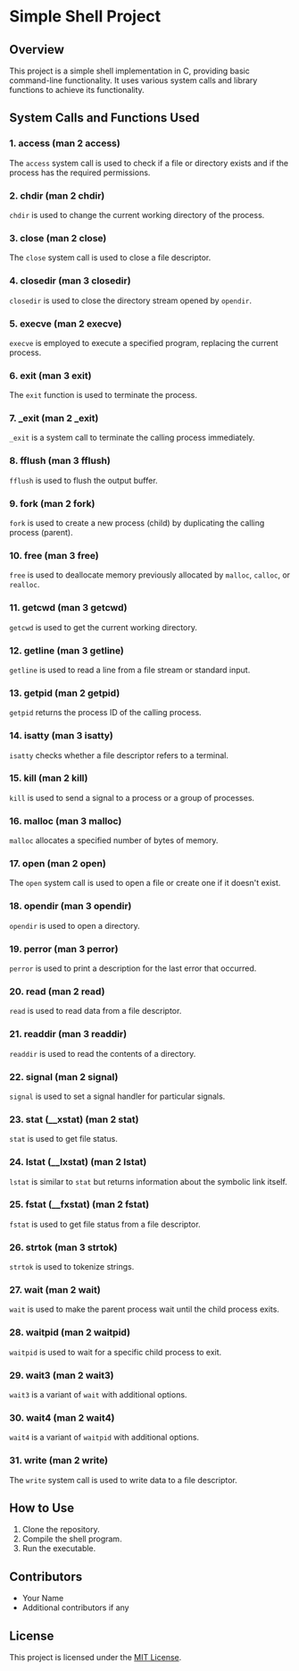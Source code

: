 # Simple Shell Project

## Overview

This project is a simple shell implementation in C, providing basic command-line functionality. It uses various system calls and library functions to achieve its functionality.

## System Calls and Functions Used

### 1. access (man 2 access)

The `access` system call is used to check if a file or directory exists and if the process has the required permissions.

### 2. chdir (man 2 chdir)

`chdir` is used to change the current working directory of the process.

### 3. close (man 2 close)

The `close` system call is used to close a file descriptor.

### 4. closedir (man 3 closedir)

`closedir` is used to close the directory stream opened by `opendir`.

### 5. execve (man 2 execve)

`execve` is employed to execute a specified program, replacing the current process.

### 6. exit (man 3 exit)

The `exit` function is used to terminate the process.

### 7. _exit (man 2 _exit)

`_exit` is a system call to terminate the calling process immediately.

### 8. fflush (man 3 fflush)

`fflush` is used to flush the output buffer.

### 9. fork (man 2 fork)

`fork` is used to create a new process (child) by duplicating the calling process (parent).

### 10. free (man 3 free)

`free` is used to deallocate memory previously allocated by `malloc`, `calloc`, or `realloc`.

### 11. getcwd (man 3 getcwd)

`getcwd` is used to get the current working directory.

### 12. getline (man 3 getline)

`getline` is used to read a line from a file stream or standard input.

### 13. getpid (man 2 getpid)

`getpid` returns the process ID of the calling process.

### 14. isatty (man 3 isatty)

`isatty` checks whether a file descriptor refers to a terminal.

### 15. kill (man 2 kill)

`kill` is used to send a signal to a process or a group of processes.

### 16. malloc (man 3 malloc)

`malloc` allocates a specified number of bytes of memory.

### 17. open (man 2 open)

The `open` system call is used to open a file or create one if it doesn't exist.

### 18. opendir (man 3 opendir)

`opendir` is used to open a directory.

### 19. perror (man 3 perror)

`perror` is used to print a description for the last error that occurred.

### 20. read (man 2 read)

`read` is used to read data from a file descriptor.

### 21. readdir (man 3 readdir)

`readdir` is used to read the contents of a directory.

### 22. signal (man 2 signal)

`signal` is used to set a signal handler for particular signals.

### 23. stat (__xstat) (man 2 stat)

`stat` is used to get file status.

### 24. lstat (__lxstat) (man 2 lstat)

`lstat` is similar to `stat` but returns information about the symbolic link itself.

### 25. fstat (__fxstat) (man 2 fstat)

`fstat` is used to get file status from a file descriptor.

### 26. strtok (man 3 strtok)

`strtok` is used to tokenize strings.

### 27. wait (man 2 wait)

`wait` is used to make the parent process wait until the child process exits.

### 28. waitpid (man 2 waitpid)

`waitpid` is used to wait for a specific child process to exit.

### 29. wait3 (man 2 wait3)

`wait3` is a variant of `wait` with additional options.

### 30. wait4 (man 2 wait4)

`wait4` is a variant of `waitpid` with additional options.

### 31. write (man 2 write)

The `write` system call is used to write data to a file descriptor.

## How to Use

1. Clone the repository.
2. Compile the shell program.
3. Run the executable.

## Contributors

- Your Name
- Additional contributors if any

## License

This project is licensed under the [MIT License](LICENSE).

